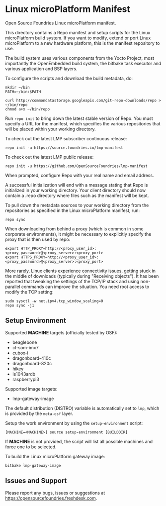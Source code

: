 Linux microPlatform Manifest
============================

Open Source Foundries Linux microPlatform manifest.

This directory contains a Repo manifest and setup scripts for the
Linux microPlatform build system. If you want to modify, extend or port Linux
microPlatform to a new hardware platform, this is the manifest repository to
use.

The build system uses various components from the Yocto
Project, most importantly the OpenEmbedded build system, the bitbake
task executor and various application and BSP layers.

To configure the scripts and download the build metadata, do:

```
mkdir ~/bin
PATH=~/bin:$PATH

curl http://commondatastorage.googleapis.com/git-repo-downloads/repo > ~/bin/repo
chmod a+x ~/bin/repo
```

Run `repo init` to bring down the latest stable version of Repo. You must
specify a URL for the manifest, which specifies the various repositories that
will be placed within your working directory.

To check out the latest LMP subscriber continuous release:

```
repo init -u https://source.foundries.io/lmp-manifest
```

To check out the latest LMP public release:

```
repo init -u https://github.com/OpenSourceFoundries/lmp-manifest
```

When prompted, configure Repo with your real name and email address.

A successful initialization will end with a message stating that Repo
is initialized in your working directory. Your client directory should
now contain a .repo directory where files such as the manifest will be
kept.

To pull down the metadata sources to your working directory from the
repositories as specified in the Linux microPlatform manifest, run:

```
repo sync
```

When downloading from behind a proxy (which is common in some
corporate environments), it might be necessary to explicitly specify
the proxy that is then used by repo:

```
export HTTP_PROXY=http://<proxy_user_id>:<proxy_password>@<proxy_server>:<proxy_port>
export HTTPS_PROXY=http://<proxy_user_id>:<proxy_password>@<proxy_server>:<proxy_port>
```

More rarely, Linux clients experience connectivity issues, getting
stuck in the middle of downloads (typically during "Receiving
objects"). It has been reported that tweaking the settings of the
TCP/IP stack and using non-parallel commands can improve the
situation. You need root access to modify the TCP setting:

```
sudo sysctl -w net.ipv4.tcp_window_scaling=0
repo sync -j1
```

Setup Environment
-----------------

Supported **MACHINE** targets (officially tested by OSF):
* beaglebone
* cl-som-imx7
* cubox-i
* dragonboard-410c
* dragonboard-820c
* hikey
* ls1043ardb
* raspberrypi3

Supported image targets:
* lmp-gateway-image

The default distribution (DISTRO) variable is automatically set to `lmp`,
which is provided by the `meta-osf` layer.

Setup the work environment by using the `setup-environment` script:

```
[MACHINE=<MACHINE>] source setup-environment [BUILDDIR]
```

If **MACHINE** is not provided, the script will list all possible machines and
force one to be selected.

To build the Linux microPlatform gateway image:

```
bitbake lmp-gateway-image
```

Issues and Support
------------------

Please report any bugs, issues or suggestions at
https://opensourcefoundries.freshdesk.com.
